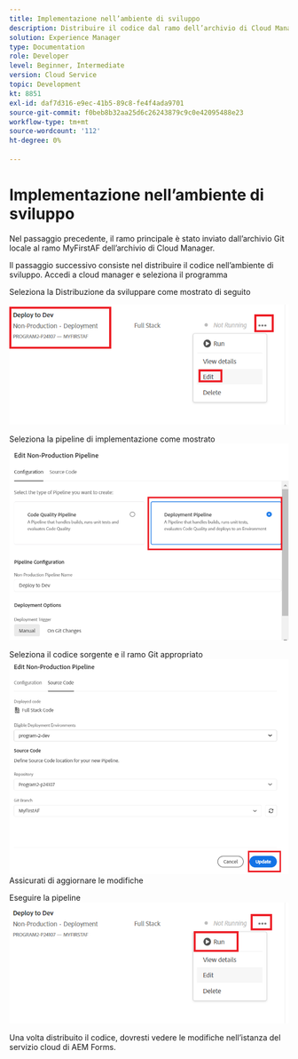 ```yaml
---
title: Implementazione nell’ambiente di sviluppo
description: Distribuire il codice dal ramo dell’archivio di Cloud Manager
solution: Experience Manager
type: Documentation
role: Developer
level: Beginner, Intermediate
version: Cloud Service
topic: Development
kt: 8851
exl-id: daf7d316-e9ec-41b5-89c8-fe4f4ada9701
source-git-commit: f0beb8b32aa25d6c26243879c9c0e42095488e23
workflow-type: tm+mt
source-wordcount: '112'
ht-degree: 0%

---
```


# Implementazione nell’ambiente di sviluppo

Nel passaggio precedente, il ramo principale è stato inviato dall’archivio Git locale al ramo MyFirstAF dell’archivio di Cloud Manager.

Il passaggio successivo consiste nel distribuire il codice nell’ambiente di sviluppo.
Accedi a cloud manager e seleziona il programma

Seleziona la Distribuzione da sviluppare come mostrato di seguito


![primo passaggio](assets/deploy-first-step1.png)


Seleziona la pipeline di implementazione come mostrato
![primo passaggio](assets/deploy1.png)

Seleziona il codice sorgente e il ramo Git appropriato
![primo passaggio](assets/deploy2.png)
Assicurati di aggiornare le modifiche

Eseguire la pipeline
![run-pipeline](assets/run-pipeline.png)

Una volta distribuito il codice, dovresti vedere le modifiche nell’istanza del servizio cloud di AEM Forms.
